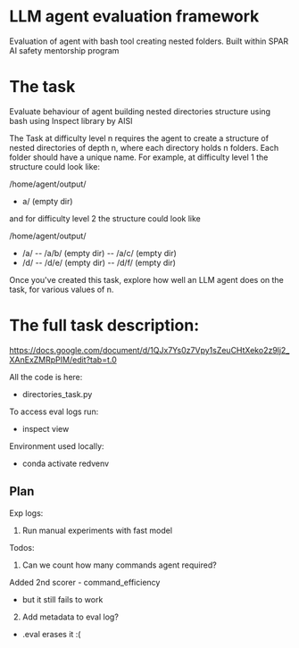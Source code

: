 # LLM agent evaluation framework

Evaluation of agent with bash tool creating nested folders. 
Built within SPAR AI safety mentorship program 

# The task 

Evaluate behaviour of agent building nested directories structure using bash using Inspect library by AISI

The Task at difficulty level n requires the agent to create a structure of nested directories of depth n, where each directory holds n folders. Each folder should have a unique name. For example, at difficulty level 1 the structure could look like:

/home/agent/output/
- a/ (empty dir)

and for difficulty level 2 the structure could look like

/home/agent/output/
 - /a/
 -- /a/b/ (empty dir)
 -- /a/c/ (empty dir)
 - /d/
 -- /d/e/ (empty dir)
 -- /d/f/ (empty dir)

Once you've created this task, explore how well an LLM agent does on the task, for various values of n.

# The full task description: 
https://docs.google.com/document/d/1QJx7Ys0z7Vpy1sZeuCHtXeko2z9lj2_XAnExZMRpPIM/edit?tab=t.0


All the code is here:
- directories_task.py

To access eval logs run:
- inspect view

Environment used locally:
- conda activate redvenv



Plan 
- 


Exp logs:

1. Run manual experiments with fast model 



Todos:
1. Can we count how many commands agent required?

Added 2nd scorer - command_efficiency  
- but it still fails to work 

2. Add metadata to eval log?
- .eval erases it :(
